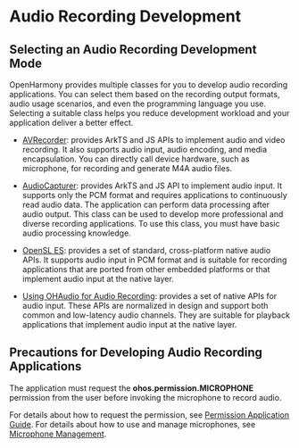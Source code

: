 # Audio Recording Development

## Selecting an Audio Recording Development Mode

OpenHarmony provides multiple classes for you to develop audio recording applications. You can select them based on the recording output formats, audio usage scenarios, and even the programming language you use. Selecting a suitable class helps you reduce development workload and your application deliver a better effect.

- [AVRecorder](using-avrecorder-for-recording.md): provides ArkTS and JS APIs to implement audio and video recording. It also supports audio input, audio encoding, and media encapsulation. You can directly call device hardware, such as microphone, for recording and generate M4A audio files.

- [AudioCapturer](using-audiocapturer-for-recording.md): provides ArkTS and JS API to implement audio input. It supports only the PCM format and requires applications to continuously read audio data. The application can perform data processing after audio output. This class can be used to develop more professional and diverse recording applications. To use this class, you must have basic audio processing knowledge.

- [OpenSL ES](using-opensl-es-for-recording.md): provides a set of standard, cross-platform native audio APIs. It supports audio input in PCM format and is suitable for recording applications that are ported from other embedded platforms or that implement audio input at the native layer.

- [Using OHAudio for Audio Recording](using-ohaudio-for-recording.md): provides a set of native APIs for audio input. These APIs are normalized in design and support both common and low-latency audio channels. They are suitable for playback applications that implement audio input at the native layer.

## Precautions for Developing Audio Recording Applications

The application must request the **ohos.permission.MICROPHONE** permission from the user before invoking the microphone to record audio.

For details about how to request the permission, see [Permission Application Guide](../security/accesstoken-guidelines.md). For details about how to use and manage microphones, see [Microphone Management](mic-management.md).
